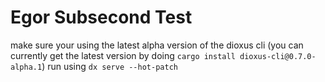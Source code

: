 # Egor Subsecond Test

make sure your using the latest alpha version of the dioxus cli (you can currently get the latest version by doing ``cargo install dioxus-cli@0.7.0-alpha.1``)
run using ``dx serve --hot-patch``
